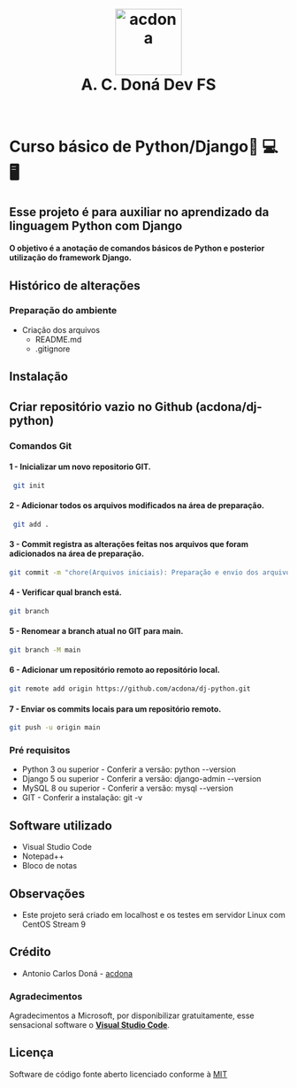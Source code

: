 ﻿<h1 align="center">
<br>
<img src="https://github.com/acdona/acd-images/blob/main/images/acd-logotipo-3.png" alt="acdona" width="120">
<br>
A. C. <b>Doná Dev FS</b>
</h1>
<br>

# Curso básico de Python/Django📱 💻 🖥️ 

## Esse projeto é para auxiliar no aprendizado da linguagem Python com Django

#### O objetivo é a anotação de comandos básicos de Python e posterior utilização do framework Django.

## Histórico de alterações

### Preparação do ambiente

- Criação dos arquivos
    - README.md
    - .gitignore

## Instalação

## Criar repositório vazio no Github (acdona/dj-python)
### Comandos Git
#### 1 - Inicializar um novo repositorio GIT.

```bash
 git init
 ```

#### 2 - Adicionar todos os arquivos modificados na área de preparação.

```bash
 git add .
 ```

#### 3 - Commit registra as alterações feitas nos arquivos que foram adicionados na área de preparação.

```bash
git commit -m "chore(Arquivos iniciais): Preparação e envio dos arquivos iniciais para guithub"
 ```

#### 4 - Verificar qual branch está.

```bash
git branch
 ```

#### 5 - Renomear a branch atual no GIT para main.

```bash
git branch -M main
```

#### 6 - Adicionar um repositório remoto ao repositório local.

```bash
git remote add origin https://github.com/acdona/dj-python.git
```

#### 7 - Enviar os commits locais para um repositório remoto.

```bash
git push -u origin main
```

### Pré requisitos

* Python 3 ou superior - Conferir a versão: python --version
* Django 5 ou superior - Conferir a versão: django-admin --version
* MySQL 8 ou superior - Conferir a versão: mysql --version
* GIT - Conferir a instalação: git -v

## Software utilizado
- Visual Studio Code
- Notepad++
- Bloco de notas

## Observações
- Este projeto será criado em localhost e os testes em servidor Linux com CentOS Stream 9 

## Crédito

- Antonio Carlos Doná - [acdona](https://guithub.com/acdona)

### Agradecimentos
Agradecimentos a Microsoft, por disponibilizar gratuitamente, esse sensacional software o [**Visual Studio Code**](https://code.visualstudio.com/).

## Licença
Software de código fonte aberto licenciado conforme à [MIT](https://choosealicense.com/licenses/mit/)
